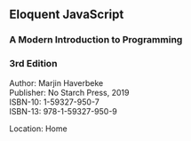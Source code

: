 ## Eloquent JavaScript
### A Modern Introduction to Programming
### 3rd Edition

Author: Marjin Haverbeke  
Publisher: No Starch Press, 2019  
ISBN-10: 1-59327-950-7  
ISBN-13: 978-1-59327-950-9

Location: Home